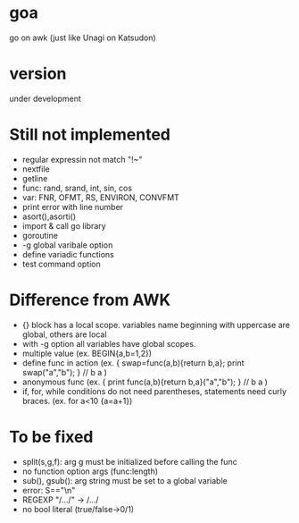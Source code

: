 # goa
go on awk (just like Unagi on Katsudon)

# version
under development

# Still not implemented
* regular expressin not match "!~"
* nextfile
* getline
* func: rand, srand, int, sin, cos
* var: FNR, OFMT, RS, ENVIRON, CONVFMT
* print error with line number
* asort(),asorti()
* import & call go library
* goroutine
* -g global varibale option
* define variadic functions
* test command option

# Difference from AWK
* {} block has a local scope. variables name beginning with uppercase are global, others are local
* with -g option all variables have global scopes.
* multiple value (ex. BEGIN{a,b=1,2})
* define func in action (ex. { swap=func(a,b){return b,a}; print swap("a","b"); } // b a )
* anonymous func (ex. { print func(a,b){return b,a}("a","b"); } // b a )
* if, for, while conditions do not need parentheses, statements need curly braces. (ex. for a<10 {a=a+1}) 

# To be fixed
* split(s,g,f): arg g must be initialized before calling the func
* no function option args (func:length)
* sub(), gsub(): arg string must be set to a global variable
* error: S=="\n"
* REGEXP "/.../" -> /.../
* no bool literal (true/false->0/1)
